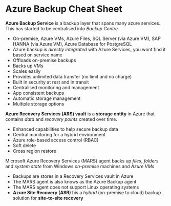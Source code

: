 # Azure Backup Cheat Sheet

**Azure Backup Service** is a backup layer that spans many azure services.  This has started to be centralised into *Backup Centre*.

- On-premise, Azure VMs, Azure Files, SQL Server (via Azure VM), SAP HANNA (via Azure VM), Azure Database for PostgreSQL
- Azure backup is *directly integrated* with Azure Services, you wont find it based on service name
- Offloads on-premise backups
- Backs up VMs
- Scales easily
- Provides unlimited data transfer (no limit and no charge)
- Built in security at rest and in transit
- Centralised monitoring and management
- App consistent backups 
- Automatic storage management
- Multiple storage options

**Azure Recovery Services (ARS) vault** is a **storage entity** in Azure that contains *data* and *recovery points* created over time.

- Enhanced capabilities to help secure backup data
- Central monitoring for a hybrid environment
- Azure role-based access control (RBAC)
- Soft delete
- Cross region restore

Microsoft Azure Recovery Services (MARS) agent backs up *files*, *folders* and *system state* from Windows *on-premise* machines and *Azure VMs*

- Backups are stores in a Recovery Services vault in Azure
- The MARS agent is also knows as the Azure Backup agent
- The MARS agent does not support Linux operating systems
- **Azure Site Recovery (ASR)** his a *hybrid* (on-premise to cloud) backup solution for **site-to-site recovery**